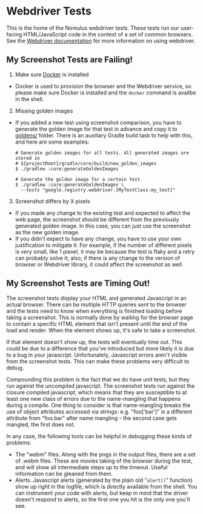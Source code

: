# Webdriver Tests

This is the home of the Nomulus webdriver tests. These tests run our user-facing
HTML/JavaScript code in the context of a set of common browsers. See the [Webdriver documentation](https://www.seleniumhq.org/docs/03_webdriver.jsp)
for more information on using webdriver.

## My Screenshot Tests are Failing!

1. Make sure [Docker](https://www.docker.com/) is installed
  * Docker is used to provision the browser and the Webdriver service, so please
    make sure Docker is installed and the `docker` command is availbe in the shell.
2. Missing golden images
  * If you added a new test using screenshot comparison, you have to generate
    the golden image for that test in advance and copy it to
    [goldens/](https://github.com/google/nomulus/tree/master/core/src/test/java/google/registry/webdriver/goldens)
    folder. There
    is an auxiliary Gradle build task to help with this, and here are some examples:
    ```shell
    # Generate golden images for all tests. All generated images are stored in
    # ${projectRoot}/gradle/core/build/new_golden_images
    $ ./gradlew :core:generateGoldenImages

    # Generate the golden image for a certain test
    $ ./gradlew :core:generateGoldenImages \
      --tests "google.registry.webdriver.[MyTestClass.my_test]"
    ```
3. Screenshot differs by X pixels
  * If you made any change to the existing test and expected to affect the web page,
    the screenshot should be different from the previously generated golden image.
    In this case, you can just use the screenshot as the new golden image.
  * If you didn't expect to have any change, you have to use your own justification
    to mitigate it. For example, if the number of different pixels is very small,
    like 1 piexel, it may be because the test is flaky and a retry can probably solve
    it; also, if there is any change to the version of browser or Webdriver library,
    it could affect the screenshot as well.

## My Screenshot Tests are Timing Out!

The screenshot tests display your HTML and generated Javascript in an actual
browser. There can be multiple HTTP queries sent to the browser and the tests
need to know when everything is finished loading before taking a screenshot.
This is normally done by waiting for the browser page to contain a specific HTML
element that isn't present until the end of the load and render. When the
element shows up, it's safe to take a screenshot.

If that element doesn't show up, the tests will eventually time out. This could
be due to a difference that you've introduced but more likely it is due to a bug
in your javascript. Unfortunately, Javascript errors aren't visible from the
screenshot tests. This can make these problems very difficult to debug.

Compounding this problem is the fact that we do have unit tests, but they run
against the uncompiled javascript. The screenshot tests run against the closure
compiled javascript, which means that they are susceptible to at least one new
class of errors due to the name-mangling that happens during a compile. One
thing to consider is that name-mangling breaks the use of object attributes
accessed via strings: e.g. "foo['bar']" is a different attribute from "foo.bar"
after name mangling - the second case gets mangled, the first does not.

In any case, the following tools can be helpful in debugging these kinds of
problems:

-   The "webm" files. Along with the pngs in the output files, there are a set
    of .webm files. These are movies taking of the browser during the test, and
    will show all intermediate steps up to the timeout. Useful information can
    be gleaned from them.
-   Alerts. Javascript alerts (generated by the plain old "`alert()`" function)
    show up right in the logfile, which is directly available from the shell.
    You can instrument your code with alerts, but keep in mind that the driver
    doesn't respond to alerts, so the first one you hit is the only one you'll
    see.
